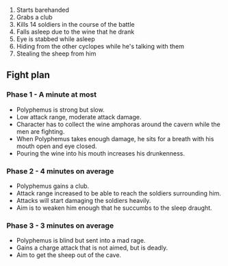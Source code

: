 1. Starts barehanded
2. Grabs a club
3. Kills 14 soldiers in the course of the battle
4. Falls asleep due to the wine that he drank
5. Eye is stabbed while asleep
6. Hiding from the other cyclopes while he's talking with them
7. Stealing the sheep from him

## Fight plan

### Phase 1 - A minute at most

- Polyphemus is strong but slow.
- Low attack range, moderate attack damage.
- Character has to collect the wine amphoras around the cavern while the men are fighting.
- When Polyphemus takes enough damage, he sits for a breath with his mouth open and eye closed.
- Pouring the wine into his mouth increases his drunkenness.

### Phase 2 - 4 minutes on average

- Polyphemus gains a club.
- Attack range increased to be able to reach the soldiers surrounding him.
- Attacks will start damaging the soldiers heavily.
- Aim is to weaken him enough that he succumbs to the sleep draught.

### Phase 3 - 3 minutes on average

- Polyphemus is blind but sent into a mad rage.
- Gains a charge attack that is not aimed, but is deadly.
- Aim to get the sheep out of the cave.